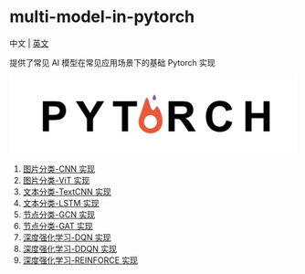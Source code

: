 # multi-model-in-pytorch

中文 | [英文](README.md)

提供了常见 AI 模型在常见应用场景下的基础 Pytorch 实现

![img](logo.jpg)

1. [图片分类-CNN 实现](image_classify_in_CNN/README_cn.md)
2. [图片分类-ViT 实现](image_classify_in_ViT/README_cn.md)
3. [文本分类-TextCNN 实现](text_classify_in_TextCNN/README_cn.md)
4. [文本分类-LSTM 实现](text_classify_in_LSTM/README_cn.md)
5. [节点分类-GCN 实现](node_classify_in_GCN/README_cn.md)
6. [节点分类-GAT 实现](node_classify_in_GAT/README_cn.md)
7. [深度强化学习-DQN 实现](DRL_in_DQN/README_cn.md)
8. [深度强化学习-DDQN 实现](DRL_in_DDQN/README_cn.md)
9. [深度强化学习-REINFORCE 实现](DRL_in_REINFORCE/README_cn.md)